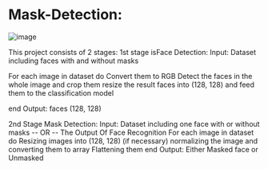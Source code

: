 # Mask-Detection:


![image](https://user-images.githubusercontent.com/88517236/199560105-42c00750-bcfd-444a-8ac1-d27b81da87fd.png)


This project consists of 2 stages:
1st stage isFace Detection:
Input: Dataset including faces with and without masks

For each image in dataset do
Convert them to RGB
Detect the faces in the whole image and crop them 
resize the result faces into (128, 128) and feed them to the classification model 

end
Output: faces (128, 128)


2nd Stage Mask Detection:
Input: Dataset including one face with or without masks -- OR -- The Output Of Face Recognition
For each image in dataset do
Resizing images into (128, 128) (if necessary)
normalizing the image and converting them to array
Flattening them
end
Output: Either Masked face or Unmasked  
